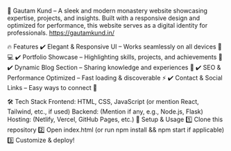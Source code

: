 🚀 Gautam Kund – A sleek and modern monastery website showcasing expertise, projects, and insights. Built with a responsive design and optimized for performance, this website serves as a digital identity for professionals.
https://gautamkund.in/

🔥 Features
✔️ Elegant & Responsive UI – Works seamlessly on all devices 📱💻
✔️ Portfolio Showcase – Highlighting skills, projects, and achievements 🎯
✔️ Dynamic Blog Section – Sharing knowledge and experiences 📝
✔️ SEO & Performance Optimized – Fast loading & discoverable ⚡
✔️ Contact & Social Links – Easy ways to connect 🔗

🛠 Tech Stack
Frontend: HTML, CSS, JavaScript (or mention React, Tailwind, etc., if used)
Backend: (Mention if any, e.g., Node.js, Flask)
Hosting: (Netlify, Vercel, GitHub Pages, etc.)
🎯 Setup & Usage
1️⃣ Clone this repository
2️⃣ Open index.html (or run npm install && npm start if applicable)
3️⃣ Customize & deploy!
